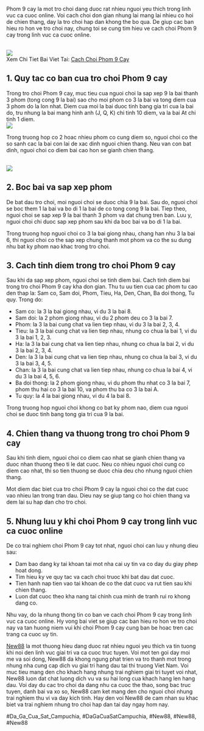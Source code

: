 <p>Phom 9 cay la mot tro choi dang duoc rat nhieu nguoi yeu thich trong linh vuc ca cuoc online. Voi cach choi don gian nhung lai mang lai nhieu co hoi de chien thang, day la tro choi hap dan khong the bo qua. De giup cac ban hieu ro hon ve tro choi nay, chung toi se cung tim hieu ve cach choi Phom 9 cay trong linh vuc ca cuoc online.</p><br><img src="https://new88n.net/wp-content/uploads/2025/04/Luat-choi-phom-9-cay.png"></br>
Xem Chi Tiet Bai Viet Tai: <a href="https://new88n.net/cach-choi-phom-9-cay/">Cach Choi Phom 9 Cay</a><h2>1. Quy tac co ban cua tro choi Phom 9 cay</h2><p>Trong tro choi Phom 9 cay, muc tieu cua nguoi choi la sap xep 9 la bai thanh 3 phom (tong cong 9 la bai) sao cho moi phom co 3 la bai va tong diem cua 3 phom do la lon nhat. Diem cua moi la bai duoc tinh bang gia tri cua la bai do, tru nhung la bai mang hinh anh (J, Q, K) chi tinh 10 diem, va la bai At chi tinh 1 diem.<br><img src="https://new88n.net/wp-content/uploads/2025/04/Luat-choi-phom-9-cay.png"></br><p>Trong truong hop co 2 hoac nhieu phom co cung diem so, nguoi choi co the so sanh cac la bai con lai de xac dinh nguoi chien thang. Neu van con bat dinh, nguoi choi co diem bai cao hon se gianh chien thang.</p><br><img src="https://new88n.net/wp-content/uploads/2025/04/Phom-9-cay-la-gi.png"></br><h2>2. Boc bai va sap xep phom</h2><p>De bat dau tro choi, moi nguoi choi se duoc chia 9 la bai. Sau do, nguoi choi se boc them 1 la bai va bo di 1 la bai de co tong cong 9 la bai. Tiep theo, nguoi choi se sap xep 9 la bai thanh 3 phom va dat chung tren ban. Luu y, nguoi choi chi duoc sap xep phom sau khi da boc bai va bo di 1 la bai.<p>Trong truong hop nguoi choi co 3 la bai giong nhau, chang han nhu 3 la bai 6, thi nguoi choi co the sap xep chung thanh mot phom va co the su dung nhu bat ky phom nao khac trong tro choi.</p><h2>3. Cach tinh diem trong tro choi Phom 9 cay</h2><p>Sau khi da sap xep phom, nguoi choi se tinh diem bai. Cach tinh diem bai trong tro choi Phom 9 cay kha don gian. Thu tu uu tien cua cac phom tu cao den thap la: Sam co, Sam doi, Phom, Tieu, Ha, Den, Chan, Ba doi thong, Tu quy. Trong do:<ul>
<li>Sam co: la 3 la bai giong nhau, vi du 3 la bai 8.</li>
<li>Sam doi: la 2 phom giong nhau, vi du 2 phom deu co 3 la bai 7.</li>
<li>Phom: la 3 la bai cung chat va lien tiep nhau, vi du 3 la bai 2, 3, 4.</li>
<li>Tieu: la 3 la bai cung chat va lien tiep nhau, nhung co chua la bai 1, vi du 3 la bai 1, 2, 3.</li>
<li>Ha: la 3 la bai cung chat va lien tiep nhau, nhung co chua la bai 2, vi du 3 la bai 2, 3, 4.</li>
<li>Den: la 3 la bai cung chat va lien tiep nhau, nhung co chua la bai 3, vi du 3 la bai 3, 4, 5.</li>
<li>Chan: la 3 la bai cung chat va lien tiep nhau, nhung co chua la bai 4, vi du 3 la bai 4, 5, 6.</li>
<li>Ba doi thong: la 2 phom giong nhau, vi du phom thu nhat co 3 la bai 7, phom thu hai co 3 la bai 10, va phom thu ba co 3 la bai A.</li>
<li>Tu quy: la 4 la bai giong nhau, vi du 4 la bai 8.</li>
</ul><p>Trong truong hop nguoi choi khong co bat ky phom nao, diem cua nguoi choi se duoc tinh bang tong gia tri cua 9 la bai.</p><h2>4. Chien thang va thuong trong tro choi Phom 9 cay</h2><p>Sau khi tinh diem, nguoi choi co diem cao nhat se gianh chien thang va duoc nhan thuong theo ti le dat cuoc. Neu co nhieu nguoi choi cung co diem cao nhat, thi so tien thuong se duoc chia deu cho nhung nguoi chien thang.</p><p>Mot diem dac biet cua tro choi Phom 9 cay la nguoi choi co the dat cuoc vao nhieu lan trong tran dau. Dieu nay se giup tang co hoi chien thang va dem lai su hap dan cho tro choi.</p><h2>5. Nhung luu y khi choi Phom 9 cay trong linh vuc ca cuoc online</h2><p>De co trai nghiem choi Phom 9 cay tot nhat, nguoi choi can luu y nhung dieu sau:</p><ul>
<li>Dam bao dang ky tai khoan tai mot nha cai uy tin va co day du giay phep hoat dong.</li>
<li>Tim hieu ky ve quy tac va cach choi truoc khi bat dau dat cuoc.</li>
<li>Tien hanh nap tien vao tai khoan de co the dat cuoc va rut tien sau khi chien thang.</li>
<li>Luon dat cuoc theo kha nang tai chinh cua minh de tranh rui ro khong dang co.</li>
</ul><p>Nhu vay, do la nhung thong tin co ban ve cach choi Phom 9 cay trong linh vuc ca cuoc online. Hy vong bai viet se giup cac ban hieu ro hon ve tro choi nay va tan huong niem vui khi choi Phom 9 cay cung ban be hoac tren cac trang ca cuoc uy tin.</p><p><a href="https://new88n.net/">New88</a> la mot thuong hieu dang duoc rat nhieu nguoi yeu thich va tin tuong khi noi den linh vuc giai tri va ca cuoc truc tuyen. Voi mot ten goi day moi me va soi dong, New88 da khong ngung phat trien va tro thanh mot trong nhung nha cung cap dich vu giai tri hang dau tai thi truong Viet Nam. Voi muc tieu mang den cho khach hang nhung trai nghiem giai tri tuyet voi nhat, New88 luon dat chat luong dich vu va su hai long cua khach hang len hang dau. Voi day du cac tro choi da dang nhu ca cuoc the thao, song bac truc tuyen, danh bai va xo so, New88 cam ket mang den cho nguoi choi nhung trai nghiem thu vi va day kich tinh. Hay den voi New88 de cam nhan su khac biet va trai nghiem nhung tro choi hap dan tai day ngay hom nay.</p>
#Da_Ga_Cua_Sat_Campuchia, #DaGaCuaSatCampuchia, #New88, #New88, #New88
